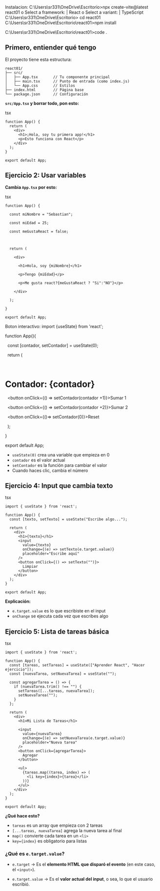 Instalacion: 
C:\Users\sr331\OneDrive\Escritorio>npx create-vite@latest react01
o Select a framework: | React
o Select a variant: | TypeScript
C:\Users\sr331\OneDrive\Escritorio> cd react01 C:\Users\sr331\OneDrive\Escritorio\react01>npm install

C:\Users\sr331\OneDrive\Escritorio\react01>code .

## Primero, entiender qué tengo

El proyecto tiene esta estructura:

```
react01/
├── src/
│   ├── App.tsx       // Tu componente principal
│   ├── main.tsx      // Punto de entrada (como index.js)
│   └── App.css       // Estilos
├── index.html        // Página base
└── package.json      // Configuración
```

**`src/App.tsx` y borrar todo, pon esto:**

tsx

```tsx
function App() {
  return (
    <div>
      <h1>¡Hola, soy tu primera app!</h1>
      <p>Esto funciona con React</p>
    </div>
  );
}

export default App;
```

## Ejercicio 2: Usar variables

**Cambia `App.tsx` por esto:**

tsx

```tsx
function App() {

  const miNombre = "Sebastian";

  const miEdad = 25;

  const meGustaReact = false;

  

  return (

    <div>

      <h1>Hola, soy {miNombre}</h1>

      <p>Tengo {miEdad}</p>

      <p>Me gusta react?{meGustaReact ? "Si":"NO"}</p>

    </div>

  );

}

export default App;
```


Boton interactivo:
import {useState} from 'react';

function App(){

  const [contador, setContador] = useState(0);

  

  return (

<div>

  <h1>Contador: {contador}</h1>

  <button onClick={() => setContador(contador +1)}>Sumar 1</button>

  <button onClick={() => setContador(contador +2)}>Sumar 2</button>

  <button onClick={()=> setContador(0)}>Reset</button>

</div>

  );

}

  

export default App;

- `useState(0)` crea una variable que empieza en 0
- `contador` es el valor actual
- `setContador` es la función para cambiar el valor
- Cuando haces clic, cambia el número


## Ejercicio 4: Input que cambia texto

tsx

```tsx
import { useState } from 'react';

function App() {
  const [texto, setTexto] = useState("Escribe algo...");
  
  return (
    <div>
      <h1>{texto}</h1>
      <input 
        value={texto}
        onChange={(e) => setTexto(e.target.value)}
        placeholder="Escribe aquí"
      />
      <button onClick={() => setTexto("")}>
        Limpiar
      </button>
    </div>
  );
}

export default App;
```

**Explicación:**

- `e.target.value` es lo que escribiste en el input
- `onChange` se ejecuta cada vez que escribes algo

## Ejercicio 5: Lista de tareas básica

tsx

```tsx
import { useState } from 'react';

function App() {
  const [tareas, setTareas] = useState(["Aprender React", "Hacer ejercicio"]);
  const [nuevaTarea, setNuevaTarea] = useState("");
  
  const agregarTarea = () => {
    if (nuevaTarea.trim() !== "") {
      setTareas([...tareas, nuevaTarea]);
      setNuevaTarea("");
    }
  };
  
  return (
    <div>
      <h1>Mi Lista de Tareas</h1>
      
      <input 
        value={nuevaTarea}
        onChange={(e) => setNuevaTarea(e.target.value)}
        placeholder="Nueva tarea"
      />
      <button onClick={agregarTarea}>
        Agregar
      </button>
      
      <ul>
        {tareas.map((tarea, index) => (
          <li key={index}>{tarea}</li>
        ))}
      </ul>
    </div>
  );
}

export default App;
```

**¿Qué hace esto?**

- `tareas` es un array que empieza con 2 tareas
- `[...tareas, nuevaTarea]` agrega la nueva tarea al final
- `map()` convierte cada tarea en un `<li>`
- `key={index}` es obligatorio para listas


### ¿Qué es `e.target.value`?

- `e.target` → Es el **elemento HTML que disparó el evento** (en este caso, el `<input>`).
    
- `e.target.value` → Es el **valor actual del input**, o sea, lo que el usuario escribió.